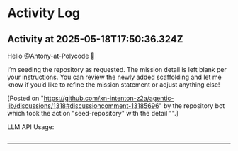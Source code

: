 # Activity Log

## Activity at 2025-05-18T17:50:36.324Z

Hello @Antony-at-Polycode 👋

I’m seeding the repository as requested. The mission detail is left blank per your instructions. You can review the newly added scaffolding and let me know if you’d like to refine the mission statement or adjust anything else!

[Posted on "https://github.com/xn-intenton-z2a/agentic-lib/discussions/1318#discussioncomment-13185696" by the repository bot which took the action "seed-repository" with the detail "".]

LLM API Usage:

```json
```

---


